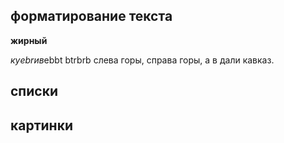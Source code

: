 ## форматирование текста

**жирный**

*куebrив*ebbt
btrbrb
слева горы, справа горы, а в дали кавказ.

## списки

## картинки